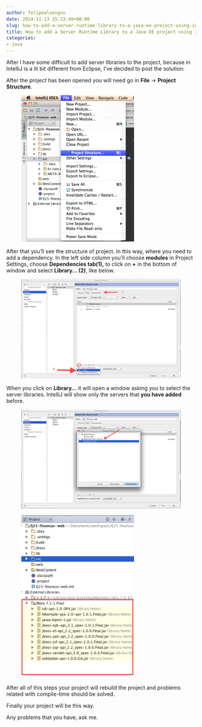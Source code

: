 ```yaml
---
author: felipealvesgnu
date: 2014-11-13 15:23:49+00:00
slug: how-to-add-a-server-runtime-library-to-a-java-ee-project-using-intellij-idea
title: How to add a Server Runtime Library to a Java EE project using IntelliJ IDEA
categories:
- Java
---
```


After I have some difficult to add server libraries to the project, because in IntelliJ is a lit bit different from Eclipse, I’ve decided to post the solution:

After the project has been opened you will need go in **File** -> **Project Structure**.

<figure style="width: 300px" class="align-center">
    <a href="/assets/images/intelliJ/pic_01.png"><img src="/assets/images/intelliJ/pic_01.png"></a>
</figure>

After that you’ll see the structure of project. In this way, where you need to add a dependency. In the left side column you’ll choose **modules** in Project Settings, choose **Dependencies tab(1),** to click on **+** in the bottom of window and select **Library… (2)**, like below.

<figure>
    <a href="/assets/images/intelliJ/pic_02.png"><img src="/assets/images/intelliJ/pic_02.png"></a>
</figure>

When you click on **Library…** it will open a window asking you to select the server libraries.
IntelliJ will show only the servers that **you have added** before.

<figure>
    <a href="/assets/images/intelliJ/pic_03.png"><img src="/assets/images/intelliJ/pic_03.png"></a>
</figure>

<figure style="width: 300px" class="align-right">
    <a href="/assets/images/intelliJ/pic_04.png"><img src="/assets/images/intelliJ/pic_04.png"></a>
</figure>

After all of this steps your project will rebuild the project and problems related with compile-time should be solved.

Finally your project will be this way.

Any problems that you have, ask me.

